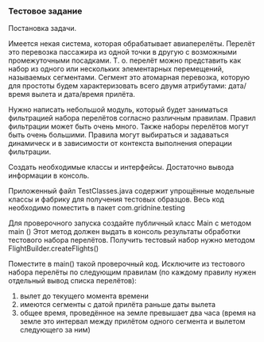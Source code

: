 <h3>Тестовое задание </h3>
Постановка задачи. 
<p>
Имеется некая система, которая обрабатывает авиаперелёты. Перелёт
это перевозка
пассажира из одной точки в другую с возможными промежуточными посадками. Т. о. перелёт
можно представить как набор из одного или нескольких элементарных перемещений,
называемых сегментами. Сегмент это атомарная перевозка, которую для простоты будем
характеризовать всего двумя атрибутами: дата/время вылета и дата/время прилёта.
</p>
<p>
Нужно написать небольшой модуль, который будет заниматься фильтрацией набора
перелётов согласно различным правилам. Правил фильтрации может быть очень много. Также
наборы перелётов могут быть очень большими. Правила могут выбираться и задаваться
динамическ и в зависимости от контекста выполнения операции фильтрации.
</p>
<p>
Создать необходимые классы и интерфейсы. Достаточно вывода информации в консоль. 
</p>
<p>
Приложенный файл TestClasses.java содержит упрощённые модельные классы и фабрику для
получения тестовых образцов. Весь код необходимо поместить в пакет com.gridnine.testing </p>
Для проверочного запуска создайте публичный класс Main c методом main () Этот метод должен
выдать в консоль результаты обработки тестового набора перелётов. Получить тестовый набор
нужно методом FlightBuilder.createFlights()
<p>
Поместите в
main() такой проверочный код. Исключите из тестового набора перелёты по
следующим правилам (по каждому правилу нужен отдельный вывод списка перелётов):
</p>
<ol>
<li> вылет до текущего момента времени</li>
<li> имеются сегменты с датой прилёта раньше даты вылета </li>
<li> общее время, проведённое на земле превышает два часа (время на земле это интервал
   между прилётом одного сегмента и вылетом следующего за ним) </li>
</ol>
